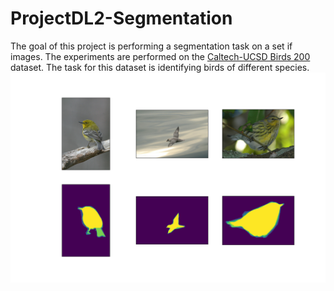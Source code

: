 # ProjectDL2-Segmentation

The goal of this project is performing a segmentation task on a set if images. The experiments are performed on the [Caltech-UCSD Birds 200](http://www.vision.caltech.edu/visipedia/CUB-200.html) dataset. The task for this dataset is identifying birds of different species.
![data presentation](images/birds.png)